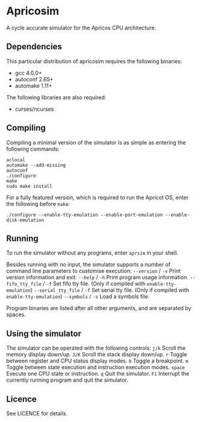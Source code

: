 Apricosim
=========

A cycle accurate simulator for the Apricos CPU architecture.



Dependencies
------------

This particular distribution of apricosim requires the following binaries:

- gcc 4.0.0+
- autoconf 2.65+
- automake 1.11+


The following libraries are also required:

- curses/ncurses


Compiling
---------

Compiling a minimal version of the simulator is as simple as entering the following commands:
```
aclocal
automake --add-missing
autoconf
./configure
make
sudo make install
```

For a fully featured version, which is required to run the Apricot OS, enter the following before `make`:
```
./configure --enable-tty-emulation --enable-port-emulation --enable-disk-emulation
```

Running
-------

To run the simulator without any programs, enter `aprsim` in your shell.

Besides running with no input, the simulator supports a number of command line parameters to customise execution:
`--version`          /  `-v`   Print version information and exit.
`--help`             /  `-h`   Print program usage information.
`--fifo_tty_file`    /  `-f`   Set fifo tty file. (Only if compiled with `enable-tty-emulation`)
`--serial_tty_file`  /  `-f`   Set serial tty file. (Only if compiled with `enable-tty-emulation`)
`--symbols`          /  `-s`   Load a symbols file.

Program binaries are listed after all other arguments, and are separated by spaces.


Using the simulator
-------------------

The simulator can be operated with the following controls:
`j/k`   Scroll the memory display down/up.
`J/K`   Scroll the stack display down/up.
`r`     Toggle between register and CPU status display modes.
`b`     Toggle a breakpoint.
`m`     Toggle between state execution and instruction execution modes.
`space` Execute one CPU state or instruction.
`q`     Quit the simulator.
`F1`    Interrupt the currently running program and quit the simulator.


Licence
-------

See LICENCE for details.
